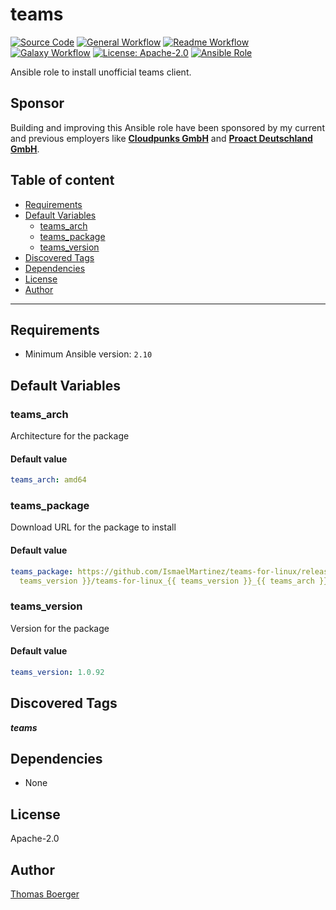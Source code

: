 # teams

[![Source Code](https://img.shields.io/badge/github-source%20code-blue?logo=github&amp;logoColor=white)](https://github.com/rolehippie/teams)
[![General Workflow](https://github.com/rolehippie/teams/actions/workflows/general.yml/badge.svg)](https://github.com/rolehippie/teams/actions/workflows/general.yml)
[![Readme Workflow](https://github.com/rolehippie/teams/actions/workflows/readme.yml/badge.svg)](https://github.com/rolehippie/teams/actions/workflows/readme.yml)
[![Galaxy Workflow](https://github.com/rolehippie/teams/actions/workflows/galaxy.yml/badge.svg)](https://github.com/rolehippie/teams/actions/workflows/galaxy.yml)
[![License: Apache-2.0](https://img.shields.io/github/license/rolehippie/teams)](https://github.com/rolehippie/teams/blob/master/LICENSE)
[![Ansible Role](https://img.shields.io/badge/role-rolehippie.teams-blue)](https://galaxy.ansible.com/rolehippie/teams)

Ansible role to install unofficial teams client.

## Sponsor

Building and improving this Ansible role have been sponsored by my current and previous employers like **[Cloudpunks GmbH](https://cloudpunks.de)** and **[Proact Deutschland GmbH](https://www.proact.eu)**.

## Table of content

- [Requirements](#requirements)
- [Default Variables](#default-variables)
  - [teams_arch](#teams_arch)
  - [teams_package](#teams_package)
  - [teams_version](#teams_version)
- [Discovered Tags](#discovered-tags)
- [Dependencies](#dependencies)
- [License](#license)
- [Author](#author)

---

## Requirements

- Minimum Ansible version: `2.10`


## Default Variables

### teams_arch

Architecture for the package

#### Default value

```YAML
teams_arch: amd64
```

### teams_package

Download URL for the package to install

#### Default value

```YAML
teams_package: https://github.com/IsmaelMartinez/teams-for-linux/releases/download/v{{
  teams_version }}/teams-for-linux_{{ teams_version }}_{{ teams_arch }}.deb
```

### teams_version

Version for the package

#### Default value

```YAML
teams_version: 1.0.92
```

## Discovered Tags

**_teams_**


## Dependencies

- None

## License

Apache-2.0

## Author

[Thomas Boerger](https://github.com/tboerger)
